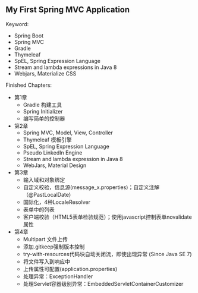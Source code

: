 My First Spring MVC Application
------
Keyword:
- Spring Boot
- Spring MVC
- Gradle
- Thymeleaf
- SpEL, Spring Expression Language
- Stream and lambda expressions in Java 8
- Webjars, Materialize CSS

Finished Chapters:
- 第1章
  - Gradle 构建工具
  - Spring Initializer
  - 编写简单的控制器
- 第2章
  - Spring MVC, Model, View, Controller
  - Thymeleaf 模板引擎
  - SpEL, Spring Expression Language
  - Pseudo LinkedIn Engine
  - Stream and lambda expression in Java 8
  - WebJars, Material Design
- 第3章
  - 输入域和对象绑定
  - 自定义校验，信息源(message_x.properties)；自定义注解（@PastLocalDate)
  - 国际化，4种LocaleResolver
  - 表单中的列表
  - 客户端校验（HTML5表单检验规范）；使用javascript控制表单novalidate属性
- 第4章
  - Multipart 文件上传
  - 添加.gitkeep强制版本控制
  - try-with-resources代码块自动关闭流，即使出现异常
    (Since Java SE 7)
  - 将文件写入到响应中
  - 上传属性可配置(application.properties)
  - 处理异常：ExceptionHandler
  - 处理Servlet容器级别异常：EmbeddedServletContainerCustomizer